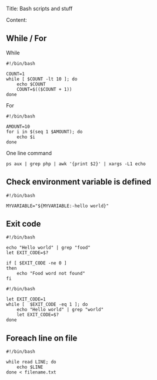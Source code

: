 Title: Bash scripts and stuff

Content:

## While / For

While
```
#!/bin/bash

COUNT=1
while [ $COUNT -lt 10 ]; do
	echo $COUNT
	COUNT=$(($COUNT + 1))
done
```

For
```
#!/bin/bash

AMOUNT=10
for i in $(seq 1 $AMOUNT); do
	echo $i
done
```

One line command
```
ps aux | grep php | awk '{print $2}' | xargs -L1 echo
```

## Check environment variable is defined
```
#!/bin/bash

MYVARIABLE="${MYVARIABLE:-hello world}"
```

## Exit code
```
#!/bin/bash

echo "Hello world" | grep "food"
let EXIT_CODE=$?

if [ $EXIT_CODE -ne 0 ]
then
	echo "Food word not found"
fi
```

```
#!/bin/bash

let EXIT_CODE=1
while [  $EXIT_CODE -eq 1 ]; do
	echo "Hello world" | grep "world"
	let EXIT_CODE=$?
done
```

## Foreach line on file
```
#!/bin/bash

while read LINE; do
	echo $LINE
done < filename.txt
```
